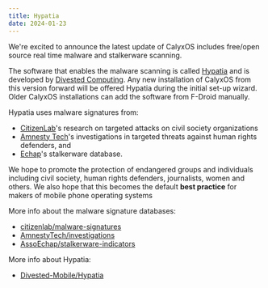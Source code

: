 ```yaml
---
title: Hypatia
date: 2024-01-23
---
```


We're excited to announce the latest update of CalyxOS includes free/open source real time malware and stalkerware scanning.

The software that enables the malware scanning is called [Hypatia](https://f-droid.org/en/packages/us.spotco.malwarescanner/) and is developed by [Divested Computing](http://divested.dev).
Any new installation of CalyxOS from this version forward will be offered Hypatia during the initial set-up wizard. Older CalyxOS installations can add the software from F-Droid manually.

Hypatia uses malware signatures from:

- [CitizenLab](https://citizenlab.ca/)'s research on targeted attacks on civil society organizations
- [Amnesty Tech](https://www.amnesty.org/en/tech/)'s investigations in targeted threats against human rights defenders, and
- [Echap](https://echap.eu.org/)'s stalkerware database.

We hope to promote the protection of endangered groups and individuals including civil society, human rights defenders, journalists,
women and others. We also hope that this becomes the default **best practice** for makers of mobile phone operating systems

More info about the malware signature databases:

* [citizenlab/malware-signatures](https://github.com/citizenlab/malware-signatures)
* [AmnestyTech/investigations](https://github.com/AmnestyTech/investigations)
* [AssoEchap/stalkerware-indicators](https://github.com/AssoEchap/stalkerware-indicators)

More info about Hypatia:

* [Divested-Mobile/Hypatia](https://github.com/Divested-Mobile/Hypatia)
